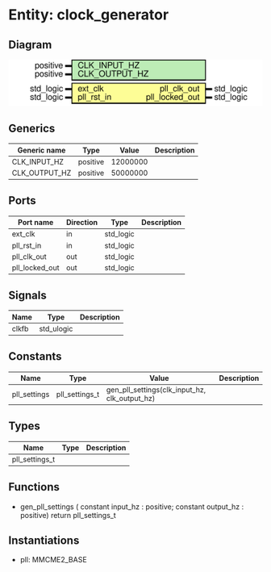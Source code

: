 # Entity: clock_generator

## Diagram

![Diagram](clk_gen_mcmm.svg "Diagram")
## Generics

| Generic name  | Type     | Value    | Description |
| ------------- | -------- | -------- | ----------- |
| CLK_INPUT_HZ  | positive | 12000000 |             |
| CLK_OUTPUT_HZ | positive | 50000000 |             |
## Ports

| Port name      | Direction | Type      | Description |
| -------------- | --------- | --------- | ----------- |
| ext_clk        | in        | std_logic |             |
| pll_rst_in     | in        | std_logic |             |
| pll_clk_out    | out       | std_logic |             |
| pll_locked_out | out       | std_logic |             |
## Signals

| Name  | Type       | Description |
| ----- | ---------- | ----------- |
| clkfb | std_ulogic |             |
## Constants

| Name         | Type           | Value                                                        | Description |
| ------------ | -------------- | ------------------------------------------------------------ | ----------- |
| pll_settings | pll_settings_t |  gen_pll_settings(clk_input_hz, 							       clk_output_hz) |             |
## Types

| Name           | Type | Description |
| -------------- | ---- | ----------- |
| pll_settings_t |      |             |
## Functions
- gen_pll_settings <font id="function_arguments">( constant input_hz : positive; constant output_hz : positive) </font> <font id="function_return">return pll_settings_t </font>
## Instantiations

- pll: MMCME2_BASE
